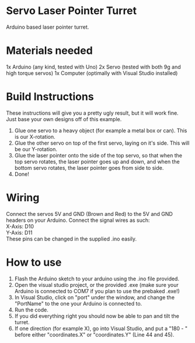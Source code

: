 # Servo Laser Pointer Turret
 Arduino based laser pointer turret.

# Materials needed
1x Arduino (any kind, tested with Uno)
2x Servo (tested with both 9g and high torque servos)
1x Computer (optimally with Visual Studio installed)

# Build Instructions
These instructions will give you a pretty ugly result, but it will work fine. Just base your own designs off of this example.
1. Glue one servo to a heavy object (for example a metal box or can). This is our X-rotation.
2. Glue the other servo on top of the first servo, laying on it's side. This will be our Y-rotation.
3. Glue the laser pointer onto the side of the top servo, so that when the top servo rotates, the laser pointer goes up and down, and when the bottom servo rotates, the laser pointer goes from side to side.
4. Done!

# Wiring
Connect the servos 5V and GND (Brown and Red) to the 5V and GND headers on your Arduino.
Connect the signal wires as such:
<br>
X-Axis: D10
<br>
Y-Axis: D11
<br>
These pins can be changed in the supplied .ino easily.

# How to use
1. Flash the Arduino sketch to your arduino using the .ino file provided.
2. Open the visual studio project, or the provided .exe (make sure your Arduino is connected to COM7 if you plan to use the prebaked .exe!)
3. In Visual Studio, click on "port" under the window, and change the "PortName" to the one your Arduino is connected to.
4. Run the code.
5. If you did everything right you should now be able to pan and tilt the turret.
6. If one direction (for example X), go into Visual Studio, and put a "180 - " before either "coordinates.X" or "coordinates.Y" (Line 44 and 45).